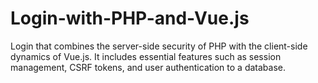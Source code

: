 # Login-with-PHP-and-Vue.js
Login that combines the server-side security of PHP with the client-side dynamics of Vue.js. It includes essential features such as session management, CSRF tokens, and user authentication to a database.
